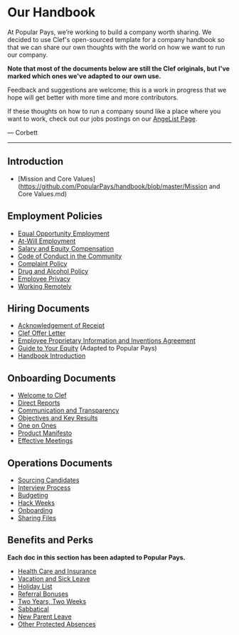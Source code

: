 # Our Handbook

At Popular Pays, we’re working to build a company worth sharing. We decided to use Clef's open-sourced template for a company handbook so that we can share our own thoughts with the world on how we want to run our company. 

**Note that most of the documents below are still the Clef originals, but I've marked which ones we've adapted to our own use.**

Feedback and suggestions are welcome; this is a work in progress that we hope will get better with more time and more contributors.

If these thoughts on how to run a company sound like a place where you want to work, check out our jobs postings on our [AngeList Page](https://angel.co/popular-pays).

— Corbett


***


## Introduction
* [Mission and Core Values] (https://github.com/PopularPays/handbook/blob/master/Mission and Core Values.md)

## Employment Policies
* [Equal Opportunity Employment](https://github.com/PopularPays/handbook/blob/master/Employment%20Policies/Equal%20Opportunity%20Employment.md)
* [At-Will Employment](https://github.com/PopularPays/handbook/blob/master/Employment%20Policies/At-Will%20Employment.md)
* [Salary and Equity Compensation](https://github.com/PopularPays/handbook/blob/master/Employment%20Policies/Salary%20and%20Equity%20Compensation.md)
* [Code of Conduct in the Community](https://github.com/PopularPays/handbook/blob/master/Employment%20Policies/Code%20of%20Conduct%20in%20the%20Community.md)
* [Complaint Policy](https://github.com/PopularPays/handbook/blob/master/Employment%20Policies/Complaint%20Policy.md)
* [Drug and Alcohol Policy](https://github.com/PopularPays/handbook/blob/master/Employment%20Policies/Drug%20and%20Alcohol%20Policy.md)
* [Employee Privacy](https://github.com/PopularPays/handbook/blob/master/Employment%20Policies/Employee%20Privacy.md)
* [Working Remotely](https://github.com/PopularPays/handbook/blob/master/Employment%20Policies/Working%20Remotely.md)

## Hiring Documents
* [Acknowledgement of Receipt](https://github.com/PopularPays/handbook/blob/master/Hiring%20Documents/Acknowledgment%20of%20Receipt.md)
* [Clef Offer Letter](https://github.com/PopularPays/handbook/blob/master/Hiring%20Documents/Clef%20Offer%20Letter.md)
* [Employee Proprietary Information and Inventions Agreement](https://github.com/PopularPays/handbook/blob/master/Hiring%20Documents/Employee%20Proprietary%20Information%20and%20Inventions%20Assignment%20Agreement.md)
* [Guide to Your Equity](https://github.com/PopularPays/handbook/blob/master/Hiring%20Documents/Guide%20to%20Your%20Equity.md) (Adapted to Popular Pays) 
* [Handbook Introduction](https://github.com/PopularPays/handbook/blob/master/Hiring%20Documents/Handbook%20Introduction.md)

## Onboarding Documents
* [Welcome to Clef](https://github.com/PopularPays/handbook/blob/master/Onboarding%20Documents/Welcome%20to%20Clef.md)
* [Direct Reports](https://github.com/PopularPays/handbook/blob/master/Onboarding%20Documents/Direct%20Reports.md)
* [Communication and Transparency](https://github.com/PopularPays/handbook/blob/master/Onboarding%20Documents/Communication%20and%20Transparency.md)
* [Objectives and Key Results](https://github.com/PopularPays/handbook/blob/master/Onboarding%20Documents/Objectives%20and%20Key%20Results.md)
* [One on Ones](https://github.com/PopularPays/handbook/blob/master/Onboarding%20Documents/One%20on%20Ones.md)
* [Product Manifesto](https://github.com/PopularPays/handbook/blob/master/Onboarding%20Documents/Product%20Manifesto.md)
* [Effective Meetings](https://github.com/PopularPays/handbook/blob/master/Operations%20Documents/Effective%20Meetings.md)

## Operations Documents
* [Sourcing Candidates](https://github.com/PopularPays/handbook/blob/master/Operations%20Documents/Sourcing%20Candidates.md)
* [Interview Process](https://github.com/PopularPays/handbook/blob/master/Operations%20Documents/Interview%20Process.md)
* [Budgeting](https://github.com/PopularPays/handbook/blob/master/Operations%20Documents/Budgeting.md)
* [Hack Weeks](https://github.com/PopularPays/handbook/blob/master/Operations%20Documents/Hack%20Weeks.md)
* [Onboarding](https://github.com/PopularPays/handbook/blob/master/Operations%20Documents/Onboarding.md)
* [Sharing Files](https://github.com/PopularPays/handbook/blob/master/Operations%20Documents/Sharing%20Files.md)

## Benefits and Perks
**Each doc in this section has been adapted to Popular Pays.**

* [Health Care and Insurance](https://github.com/PopularPays/handbook/blob/master/Benefits%20and%20Perks/Healthcare%20and%20Disability%20Insurance.md) 
* [Vacation and Sick Leave](https://github.com/PopularPays/handbook/blob/master/Benefits%20and%20Perks/Vacation%20and%20Sick%20Leave.md) 
* [Holiday List](https://github.com/PopularPays/handbook/blob/master/Benefits%20and%20Perks/Holiday%20List.md) 
* [Referral Bonuses](https://github.com/PopularPays/handbook/blob/master/Benefits%20and%20Perks/Referral%20Bonuses.md) 
* [Two Years, Two Weeks](https://github.com/PopularPays/handbook/blob/master/Benefits%20and%20Perks/Two-Year%20Tickets%20Anywhere.md) 
* [Sabbatical](https://github.com/PopularPays/handbook/blob/master/Benefits%20and%20Perks/Sabbatical.md)
* [New Parent Leave](https://github.com/PopularPays/handbook/blob/master/Benefits%20and%20Perks/New%20Parent%20Leave.md)
* [Other Protected Absences](https://github.com/PopularPays/handbook/blob/master/Benefits%20and%20Perks/Referral%20Bonuses.md)
